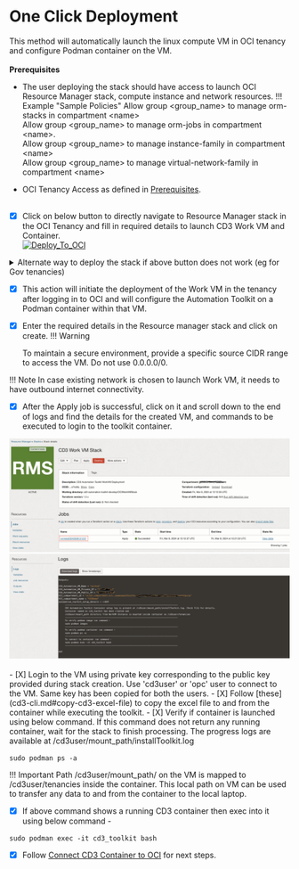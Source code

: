 # **One Click Deployment**

This method will automatically launch the linux compute VM in OCI tenancy and configure Podman container on the VM.
<br><br>
**Prerequisites**

* The user deploying the stack should have access to launch OCI Resource Manager stack, compute instance and network resources.
!!! Example "Sample Policies"
    Allow group <group_name\> to manage orm-stacks in compartment <name\>  <br>
    Allow group <group_name\> to manage orm-jobs in compartment <name\>. <br>
    Allow group <group_name\> to manage instance-family in compartment <name\> <br>
    Allow group <group_name\> to manage virtual-network-family in compartment <name\> <br>
    
    
    
* OCI Tenancy Access as defined in [Prerequisites](prerequisites.md).
<br><br>

- [x] Click on below button to directly navigate to Resource Manager stack in the OCI Tenancy and fill in required details to launch CD3 Work VM and Container.<br>
[![Deploy_To_OCI](https://oci-resourcemanager-plugin.plugins.oci.oraclecloud.com/latest/deploy-to-oracle-cloud.svg)](https://cloud.oracle.com/resourcemanager/stacks/create?zipUrl=https://github.com/oracle-devrel/cd3-automation-toolkit/archive/refs/heads/main.zip)

<details>
    <summary> Alternate way to deploy the stack if above button does not work (eg for Gov tenancies) </summary>

    <br>
    - Clone the repo using 'Download the Zip' link as shown below:<br>

		<img width="70%" height="80%"  alt="CD3 Container" src= "../images/deploystack.png"><br><br>

	
    - Login to OCI Console and navigate to 'Developer Services' -> Stacks under 'Resource Manager' and click on Create Stack. Chose .zip file and select the downloaded zip file as shown below: <br>
		<img width="70%" height="80%"  alt="CD3 Container" src= "../images/rmstack.png">
</details>
		


- [x] This action will initiate the deployment of the Work VM in the tenancy after logging in to OCI and will configure the Automation Toolkit on a Podman container within that VM. 

- [x] Enter the required details in the Resource manager stack and click on create.
!!! Warning

    To maintain a secure environment, provide a specific source CIDR range to access the VM. Do not use 0.0.0.0/0.

!!! Note
    In case existing network is chosen to launch Work VM, it needs to have outbound internet connectivity.

- [x] After the Apply job is successful, click on it and scroll down to the end of logs and find the details for the created VM, and commands to be executed to login to the toolkit container.<br>
<img width="1124" src="../images/launch-from-stack-1.png">
<img width="1124" src="../images/launch-from-stack-2.png">
<br><br>
- [X] Login to the VM using private key corresponding to the public key provided during stack creation. Use 'cd3user' or 'opc' user to connect to the VM. Same key has been copied for both the users.
- [X] Follow [these](cd3-cli.md#copy-cd3-excel-file) to copy the excel file to and from the container while executing the toolkit.
- [X] Verify if container is launched using below command. If this command does not return any running container, wait for the stack to finish processing. The progress logs are available at /cd3user/mount_path/installToolkit.log

```
sudo podman ps -a
```
!!! Important
    Path /cd3user/mount_path/ on the VM is mapped to /cd3user/tenancies inside the container. This local path on VM can be used to transfer any data to and from the container to the local laptop.
    

- [X] If above command shows a running CD3 container then exec into it using below command - 

```
sudo podman exec -it cd3_toolkit bash
```

- [X] Follow [Connect CD3 Container to OCI](connect-container-to-oci-tenancy.md) for next steps. 
